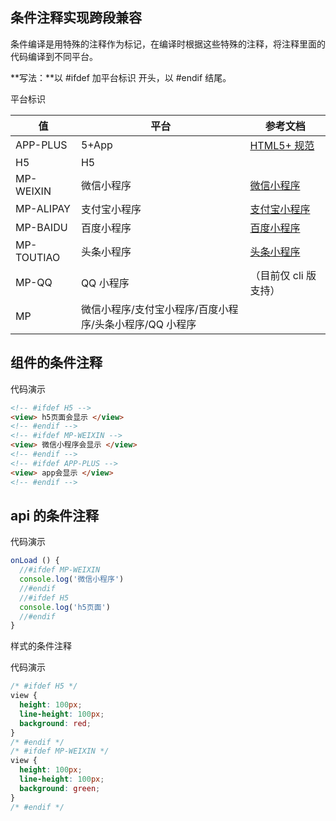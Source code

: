 ## 条件注释实现跨段兼容

条件编译是用特殊的注释作为标记，在编译时根据这些特殊的注释，将注释里面的代码编译到不同平台。

**写法：**以 #ifdef 加平台标识 开头，以 #endif 结尾。

平台标识

| 值         | 平台                                                    | 参考文档                                                                                                   |
| ---------- | ------------------------------------------------------- | ---------------------------------------------------------------------------------------------------------- |
| APP-PLUS   | 5+App                                                   | [HTML5+ 规范](http://www.html5plus.org/doc/)                                                               |
| H5         | H5                                                      |                                                                                                            |
| MP-WEIXIN  | 微信小程序                                              | [微信小程序](https://developers.weixin.qq.com/miniprogram/dev/api/)                                        |
| MP-ALIPAY  | 支付宝小程序                                            | [支付宝小程序](https://docs.alipay.com/mini/developer/getting-started)                                     |
| MP-BAIDU   | 百度小程序                                              | [百度小程序](https://smartprogram.baidu.com/docs/develop/tutorial/codedir/)                                |
| MP-TOUTIAO | 头条小程序                                              | [头条小程序](https://developer.toutiao.com/dev/cn/mini-app/develop/framework/basic-reference/introduction) |
| MP-QQ      | QQ 小程序                                               | （目前仅 cli 版支持）                                                                                      |
| MP         | 微信小程序/支付宝小程序/百度小程序/头条小程序/QQ 小程序 |                                                                                                            |

## 组件的条件注释

代码演示

```html
<!-- #ifdef H5 -->
<view> h5页面会显示 </view>
<!-- #endif -->
<!-- #ifdef MP-WEIXIN -->
<view> 微信小程序会显示 </view>
<!-- #endif -->
<!-- #ifdef APP-PLUS -->
<view> app会显示 </view>
<!-- #endif -->
```

## api 的条件注释

代码演示

```js
onLoad () {
  //#ifdef MP-WEIXIN
  console.log('微信小程序')
  //#endif
  //#ifdef H5
  console.log('h5页面')
  //#endif
}
```

样式的条件注释

代码演示

```css
/* #ifdef H5 */
view {
  height: 100px;
  line-height: 100px;
  background: red;
}
/* #endif */
/* #ifdef MP-WEIXIN */
view {
  height: 100px;
  line-height: 100px;
  background: green;
}
/* #endif */
```
